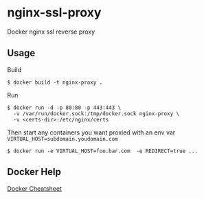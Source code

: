 nginx-ssl-proxy
===============

Docker nginx ssl reverse proxy

## Usage

Build

    $ docker build -t nginx-proxy .

Run


    $ docker run -d -p 80:80 -p 443:443 \
      -v /var/run/docker.sock:/tmp/docker.sock nginx-proxy \
      -v <certs-dir>:/etc/nginx/certs


Then start any containers you want proxied with an env var `VIRTUAL_HOST=subdomain.youdomain.com`

    $ docker run -e VIRTUAL_HOST=foo.bar.com  -e REDIRECT=true ...

## Docker Help

[Docker Cheatsheet](https://github.com/wsargent/docker-cheat-sheet)